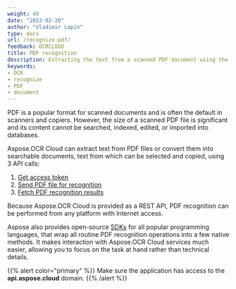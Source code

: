 ```yaml
---
weight: 40
date: "2023-02-20"
author: "Vladimir Lapin"
type: docs
url: /recognize-pdf/
feedback: OCRCLOUD
title: PDF recognition
description: Extracting the text from a scanned PDF document using the Aspose.OCR Cloud API.
keywords:
- OCR
- recognize
- PDF
- document
---
```


PDF is a popular format for scanned documents and is often the default in scanners and copiers. However, the size of a scanned PDF file is significant and its content cannot be searched, indexed, edited, or imported into databases.

Aspose.OCR Cloud can extract text from PDF files or convert them into searchable documents, text from which can be selected and copied, using 3 API calls:

1. [Get access token](/ocr/authorization/)
2. [Send PDF file for recognition](/ocr/send-pdf-for-recognition/)
3. [Fetch PDF recognition results](/ocr/fetch-PDF-recognition-result/)

Because Aspose.OCR Cloud is provided as a REST API, PDF recognition can be performed from any platform with Internet access.

Aspose also provides open-source [SDKs](/ocr/pdf-recognition-sdk/) for all popular programming languages, that wrap all routine PDF recognition operations into a few native methods. It makes interaction with Aspose.OCR Cloud services much easier, allowing you to focus on the task at hand rather than technical details.

{{% alert color="primary" %}}
Make sure the application has access to the **api.aspose.cloud** domain.
{{% /alert %}}
